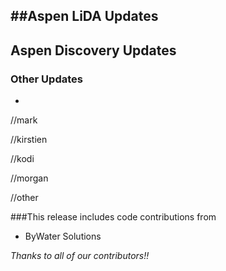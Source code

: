 ##Aspen LiDA Updates
- 

## Aspen Discovery Updates

### Other Updates
- 

//mark

//kirstien

//kodi

//morgan

//other

###This release includes code contributions from
- ByWater Solutions

_Thanks to all of our contributors!!_